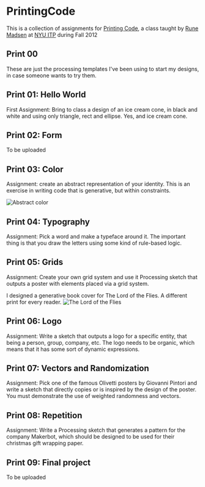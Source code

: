 PrintingCode
============
This is a collection of assignments for [Printing Code](http://www.runemadsen.com/printing-code-2012), a class taught by [Rune Madsen](http://runemadsen.com/) at [NYU ITP](http://itp.nyu.edu) during Fall 2012

Print 00
--------
These are just the processing templates I've been using to start my designs, in case someone wants to try them.

Print 01: Hello World
---------------------
First Assignment: Bring to class a design of an ice cream cone, in black and white and using only triangle, rect and ellipse. Yes, and ice cream cone.

Print 02: Form
--------------
To be uploaded

Print 03: Color
---------------
Assignment: create an abstract representation of your identity. This is an exercise in writing code that is generative, but within constraints.

![Abstract color](http://araid.github.com/PrintingCode/img/print03_grid.jpg)


Print 04: Typography
--------------------
Assignment: Pick a word and make a typeface around it. The important thing is that you draw the letters using some kind of rule-based logic.

Print 05: Grids
---------------
Assignment: Create your own grid system and use it Processing sketch that outputs a poster with elements placed via a grid system.

I designed a generative book cover for The Lord of the Flies. A different print for every reader.
![The Lord of the Flies](http://araid.github.com/PrintingCode/img/print05_grid.jpg)

Print 06: Logo
--------------
Assignment: Write a sketch that outputs a logo for a specific entity, that being a person, group, company, etc. The logo needs to be organic, which means that it has some sort of dynamic expressions.

Print 07: Vectors and Randomization
-----------------------------------
Assignment: Pick one of the famous Olivetti posters by Giovanni Pintori and write a sketch that directly copies or is inspired by the design of the poster. You must demonstrate the use of weighted randomness and vectors.

Print 08: Repetition
--------------------
Assignment: Write a Processing sketch that generates a pattern for the company Makerbot, which should be designed to be used for their christmas gift wrapping paper. 

Print 09: Final project
-----------------------
To be uploaded

